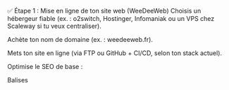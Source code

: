 ✅ Étape 1 : Mise en ligne de ton site web (WeeDeeWeb)
Choisis un hébergeur fiable (ex. : o2switch, Hostinger, Infomaniak ou un VPS chez Scaleway si tu veux centraliser).

Achète ton nom de domaine (ex. : weedeeweb.fr).

Mets ton site en ligne (via FTP ou GitHub + CI/CD, selon ton stack actuel).

Optimise le SEO de base :

Balises <title>, <meta name="description">

Sitemap.xml et robots.txt

Performances (vitesse, responsive, accessibilité)

Vérifie le formulaire de contact (tu utilises FormSubmit, donc assure-toi qu’il fonctionne).

✅ Étape 2 : Suivi & conversion
 Active Google Analytics 4 et Google Search Console.

 Configure un pixel Meta ou un tag de conversion si tu prévois de faire de la pub.

 Prévois une landing page pour chaque type de service (freelance, artisan, thérapeute, etc.).


✅ Étape 2 : Créer ton dashboard d'agence
Tu peux partir sur Notion ou Airtable pour aller vite, ou coder une version custom plus tard.

Inclus :

Liste des prospects (avec état : à contacter, R1, R2, signé, perdu)

Infos clients (nom, entreprise, besoin, budget)

Historique des appels

Liens vers les contrats envoyés/signes

Factures envoyées

Suivi des tâches / roadmap

✅ Étape 3 : Préparer la partie administrative (France)
Statut : Tu es en micro-entreprise → parfait pour commencer

Assurance RC Pro (obligatoire si tu fais du B2B)

Compte bancaire pro

Modèle de contrat de prestation (fourni dans ta formation)

Outil de facturation : Freebe, Indy, Henrri, etc.

Mentions légales + CGV sur ton site

✅ Étape 4 : Préparer ton kit de vente
Scripts d’appel (Intro, R1, R2)

Slides de présentation

Template de landing page type

Templates email de relance / prise de contact

Proposition de valeur claire (ce que tu vends, pour qui, pourquoi, combien)

✅ Étape 5 : Lancement marketing & prospection
Choisis une niche (ex. : coiffeurs, ostéos, restaurants...)

Scraping manuel sur Google Maps

Qualification des prospects avec les signaux d’achat (pas de site, mauvais site, vieilles infos, pas de photos, pas d’avis Google...)

Cold call avec ta méthode (R1, R2, closing)

Book les appels + suivez dans ton dashboard

Envoie les factures / landing / contrat


✅ Étape 3 : Marketing & lancement
 Crée un compte Google Business Profile (ex-Google My Business).

 Publie ton site sur LinkedIn, Instagram, groupes Facebook, etc.